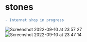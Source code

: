 # stones

```diff
- Internet shop in progress

```
![Screenshot 2022-09-10 at 23 57 27](https://user-images.githubusercontent.com/77541683/189503556-39930150-aa7a-4d23-822c-15a423c80028.png)![Screenshot 2022-09-10 at 23 47 14](https://user-images.githubusercontent.com/77541683/189503549-e2d4813d-73c0-46a3-84c8-fc0a35032144.png)
